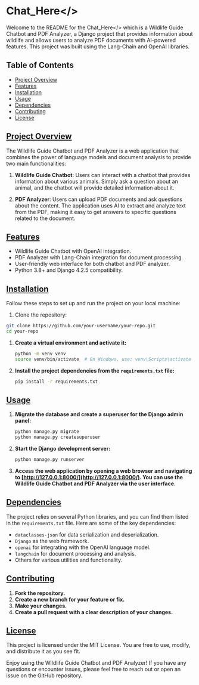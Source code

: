 # Chat_Here</>

Welcome to the README for the Chat_Here</> which is a Wildlife Guide Chatbot and PDF Analyzer, a Django project that provides information about wildlife and allows users to analyze PDF documents with AI-powered features. This project was built using the Lang-Chain and OpenAI libraries.

## Table of Contents

- [Project Overview](#project-overview)
- [Features](#features)
- [Installation](#installation)
- [Usage](#usage)
- [Dependencies](#dependencies)
- [Contributing](#contributing)
- [License](#license)

## [Project Overview](#project-overview)

The Wildlife Guide Chatbot and PDF Analyzer is a web application that combines the power of language models and document analysis to provide two main functionalities:

1. **Wildlife Guide Chatbot**: Users can interact with a chatbot that provides information about various animals. Simply ask a question about an animal, and the chatbot will provide detailed information about it.

2. **PDF Analyzer**: Users can upload PDF documents and ask questions about the content. The application uses AI to extract and analyze text from the PDF, making it easy to get answers to specific questions related to the document.

## [Features](#features)

- Wildlife Guide Chatbot with OpenAI integration.
- PDF Analyzer with Lang-Chain integration for document processing.
- User-friendly web interface for both chatbot and PDF analyzer.
- Python 3.8+ and Django 4.2.5 compatibility.

## [Installation](#installation)

Follow these steps to set up and run the project on your local machine:

1. Clone the repository:

```bash
git clone https://github.com/your-username/your-repo.git
cd your-repo
```

1. **Create a virtual environment and activate it:**

    ```bash
    python -m venv venv
    source venv/bin/activate  # On Windows, use: venv\Scripts\activate
    ```

2. **Install the project dependencies from the `requirements.txt` file:**

    ```bash
    pip install -r requirements.txt
    ```

## [Usage](#usage)

1. **Migrate the database and create a superuser for the Django admin panel:**

    ```bash
    python manage.py migrate
    python manage.py createsuperuser
    ```

2. **Start the Django development server:**

    ```bash
    python manage.py runserver
    ```

3. **Access the web application by opening a web browser and navigating to [http://127.0.0.1:8000/](http://127.0.0.1:8000/). You can use the Wildlife Guide Chatbot and PDF Analyzer via the user interface.**

## [Dependencies](#dependencies)

The project relies on several Python libraries, and you can find them listed in the `requirements.txt` file. Here are some of the key dependencies:

- `dataclasses-json` for data serialization and deserialization.
- `Django` as the web framework.
- `openai` for integrating with the OpenAI language model.
- `langchain` for document processing and analysis.
- Others for various utilities and functionality.

## [Contributing](#contributing)

1. **Fork the repository.**
2. **Create a new branch for your feature or fix.**
3. **Make your changes.**
4. **Create a pull request with a clear description of your changes.**

## [License](#license)

This project is licensed under the MIT License. You are free to use, modify, and distribute it as you see fit.

Enjoy using the Wildlife Guide Chatbot and PDF Analyzer! If you have any questions or encounter issues, please feel free to reach out or open an issue on the GitHub repository.
